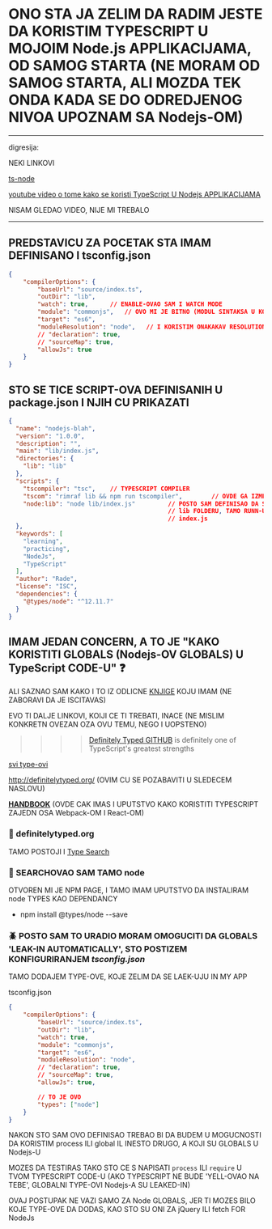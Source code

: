 # ONO STA JA ZELIM DA RADIM JESTE DA KORISTIM TYPESCRIPT U MOJOIM Node.js APPLIKACIJAMA, OD SAMOG STARTA (NE MORAM OD SAMOG STARTA, ALI MOZDA TEK ONDA KADA SE DO ODREDJENOG NIVOA UPOZNAM SA Nodejs-OM)

******

digresija:

NEKI LINKOVI

[ts-node](https://github.com/TypeStrong/ts-node)

[youtube video o tome kako se koristi TypeScript U Nodejs APPLIKACIJAMA](https://www.youtube.com/watch?v=1UcLoOD1lRM)

NISAM GLEDAO VIDEO, NIJE MI TREBALO

******

## PREDSTAVICU ZA POCETAK STA IMAM DEFINISANO I **tsconfig.json**

```json
{
    "compilerOptions": {
        "baseUrl": "source/index.ts",
        "outDir": "lib",
        "watch": true,      // ENABLE-OVAO SAM I WATCH MODE
        "module": "commonjs",   // OVO MI JE BITNO (MODUL SINTAKSA U KOJU CE BITI COMPILED MODULI)
        "target": "es6",
        "moduleResolution": "node",   // I KORISTIM ONAKAKAV RESOLUTION, KAKAV JE U Nodejs-U
        // "declaration": true,
        // "sourceMap": true,
        "allowJs": true
    }
}
```

## STO SE TICE SCRIPT-OVA DEFINISANIH U package.json I NJIH CU PRIKAZATI

```json
{
  "name": "nodejs-blah",
  "version": "1.0.0",
  "description": "",
  "main": "lib/index.js",
  "directories": {
    "lib": "lib"
  },
  "scripts": {
    "tscompiler": "tsc",    // TYPESCRIPT COMPILER
    "tscom": "rimraf lib && npm run tscompiler",        // OVDE GA IZMEDJU OSTALOG RUNN-UJEM
    "node:lib": "node lib/index.js"         // POSTO SAM DEFINISAO DA SE JAVASCRIPT GENERISE U
                                            // lib FOLDERU, TAMO RUNN-UJEM Node.js NA GENERISANOM
                                            // index.js
  },
  "keywords": [
    "learning",
    "practicing",
    "NodeJs",
    "TypeScript"
  ],
  "author": "Rade",
  "license": "ISC",
  "dependencies": {
    "@types/node": "^12.11.7"
  }
}
```

## IMAM JEDAN CONCERN, A TO JE "KAKO KORISTITI GLOBALS (Nodejs-OV GLOBALS) U TypeScript CODE-U" :question:

ALI SAZNAO SAM KAKO I TO IZ ODLICNE [KNJIGE](https://basarat.gitbooks.io/typescript/docs/types/@types.html) KOJU IMAM (NE ZABORAVI DA JE ISCITAVAS)

EVO TI DALJE LINKOVI, KOIJI CE TI TREBATI, INACE (NE MISLIM KONKRETN OVEZAN OZA OVU TEMU, NEGO I UOPSTENO)

>>>> [Definitely Typed GITHUB](https://github.com/DefinitelyTyped/DefinitelyTyped#definitelytyped) is definitely one of TypeScript's greatest strengths

[svi type-ovi](https://github.com/DefinitelyTyped/DefinitelyTyped/tree/master/types)

<http://definitelytyped.org/> (OVIM CU SE POZABAVITI U SLEDECEM NASLOVU)

[**HANDBOOK**](http://www.typescriptlang.org/docs/handbook/basic-types.html) (OVDE CAK IMAS I UPUTSTVO KAKO KORISTITI TYPESCRIPT ZAJEDN OSA Webpack-OM I React-OM)

### :rabbit: definitelytyped.org

TAMO POSTOJI I [Type Search](https://microsoft.github.io/TypeSearch/)

### :koala: SEARCHOVAO SAM TAMO **node**

OTVOREN MI JE NPM PAGE, I TAMO IMAM UPUTSTVO DA INSTALIRAM node TYPES KAO DEPENDANCY

- npm install @types/node --save

### :beetle: POSTO SAM TO URADIO MORAM OMOGUCITI DA GLOBALS 'LEAK-IN AUTOMATICALLY', STO POSTIZEM KONFIGURIRANJEM *tsconfig.json*

TAMO DODAJEM TYPE-OVE, KOJE ZELIM DA SE LAEK-UJU IN MY APP

tsconfig.json

```json
{
    "compilerOptions": {
        "baseUrl": "source/index.ts",
        "outDir": "lib",
        "watch": true,
        "module": "commonjs",
        "target": "es6",
        "moduleResolution": "node",
        // "declaration": true,
        // "sourceMap": true,
        "allowJs": true,

        // TO JE OVO
        "types": ["node"]
    }
}
```

NAKON STO SAM OVO DEFINISAO TREBAO BI DA BUDEM U MOGUCNOSTI DA KORISTIM process ILI global IL INESTO DRUGO, A KOJI SU GLOBALS U Nodejs-U

MOZES DA TESTIRAS TAKO STO CE S NAPISATI `process` ILI `require` U TVOM TYPESCRIPT CODE-U (AKO TYPESCRIPT NE BUDE 'YELL-OVAO NA TEBE', GLOBALNI TYPE-OVI Nodejs-A SU LEAKED-IN)

OVAJ POSTUPAK NE VAZI SAMO ZA Node GLOBALS, JER TI MOZES BILO KOJE TYPE-OVE DA DODAS, KAO STO SU ONI ZA jQuery ILI fetch FOR NodeJs
